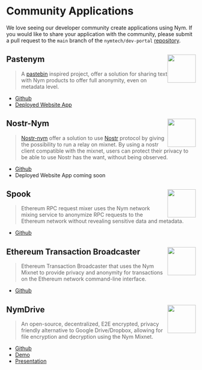 # Community Applications

We love seeing our developer community create applications using Nym. If you would like to share your application with the community, please submit a pull request to the `main` branch of the `nymtech/dev-portal` [repository](https://github.com/nymtech/dev-portal).

<!--Pastenym *start-->

## <img src='../images/profile_picture/pastenym_ntv_pp.png' style="float: right; width: 75px; height: 75px;">Pastenym

>A [pastebin](https://pastebin.com) inspired project, offer a solution for sharing text with Nym products to offer full anonymity, even on metadata level.

* [Github](https://github.com/notrustverify/pastenym)
* [Deployed Website App](https://pastenym.ch)

<!--Pastenym *end-->

<!--Pineapple *start-->

## <img src='../images/profile_picture/pineapple_pp.png' style="float: right; width: 75px; height: 75px;">Nostr-Nym

> [Nostr-nym](https://github.com/notrustverify/nostr-nym) offer a solution to use [Nostr](https://nostr.how/) protocol by giving the possibility to run a relay on mixnet. By using a  nostr client compatible with the mixnet, users can protect their privacy to be able to use Nostr has the want, without being observed.

* [Github](https://github.com/notrustverify/nostr-nym)
* Deployed Website App coming soon

<!--Pineapple *end-->


<!--Ethereum RPC Provider *start-->

## <img src='../images/profile_picture/ethereum_rpc_spook_pp.png' style="float: right; width: 75px; height: 75px;"> Spook

> Ethereum RPC request mixer uses the Nym network mixing service to anonymize RPC requests to the Ethereum network without revealing sensitive data and metadata.
* [Github](https://github.com/EdenBlockVC/spook)
	  
<!--Ethereum RPC Provider *end-->

<!--Ethereum Transaction Broadcaster *start-->

## <img src='../images/profile_picture/ethereum_transaction_broadcaster_root_pp.png' style="float: right; width: 75px; height: 75px;"> Ethereum Transaction Broadcaster

> Ethereum Transaction Broadcaster that uses the Nym Mixnet to provide privacy and anonymity for transactions on the Ethereum network command-line interface.

* [Github](https://github.com/noot/nym-ethtx)

<!--Ethereum Transaction Broadcaster *end-->

<!--NymDrive *start-->

## <img src='../images/profile_picture/nymdrive_saleel_pp.png' style="float: right; width: 75px; height: 75px;">NymDrive

> An open-source, decentralized, E2E encrypted, privacy friendly alternative to Google Drive/Dropbox, allowing for file encryption and decryption using the Nym Mixnet.
* [Github](https://github.com/saleel/nymdrive)
* [Demo](https://www.youtube.com/watch?v=5Rx73nw8NYI)
* [Presentation](https://docs.google.com/presentation/d/1MpvIK32Mx9VKLVfMTcvbeyrsKHHUsTvDQ-3n31dR0NE/edit#slide=id.p)

<!--NymDrive *end-->




  
